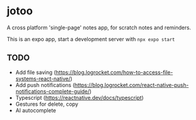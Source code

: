 # jotoo
A cross platform 'single-page' notes app, for scratch notes and reminders.


This is an expo app, start a development server with `npx expo start`


## TODO
* Add file saving (https://blog.logrocket.com/how-to-access-file-systems-react-native/)
* Add push notifications (https://blog.logrocket.com/react-native-push-notifications-complete-guide/)
* Typescript (https://reactnative.dev/docs/typescript)
* Gestures for delete, copy
* AI autocomplete